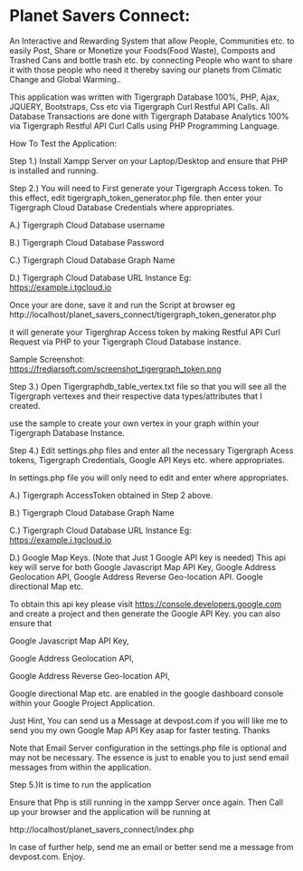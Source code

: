 # Planet Savers Connect:

An Interactive and Rewarding System that allow People, Communities etc. to easily Post, Share or Monetize your Foods(Food Waste), Composts and Trashed Cans 
and bottle trash etc. by connecting People who want to share it with those people who need it thereby saving our planets from Climatic Change and Global Warming..


This application was written with Tigergraph Database 100%, PHP, Ajax, JQUERY, Bootstraps, Css etc via Tigergraph Curl Restful API Calls.
All Database Transactions are done with Tigergraph Database Analytics 100% via Tigergraph Restful API Curl Calls using PHP Programming Language.



How To Test the Application:

Step 1.) Install Xampp Server on your Laptop/Desktop and ensure that PHP is installed and running.

Step 2.) You will need to First generate your Tigergraph Access token.  To this effect, edit tigergraph_token_generator.php file.
then enter your Tigergraph Cloud Database Credentials where appropriates.

A.) Tigergraph Cloud Database username

B.) Tigergraph Cloud Database Password

C.) Tigergraph Cloud Database Graph Name

D.) Tigergraph Cloud Database URL Instance  Eg: https://example.i.tgcloud.io

Once your are done, save it and run the Script at browser eg http://localhost/planet_savers_connect/tigergraph_token_generator.php

 it will generate your Tigerghrap Access token by making Restful API Curl Request via PHP to your Tigergraph Cloud Database instance.
 
 Sample Screenshot:   https://fredjarsoft.com/screenshot_tigergraph_token.png



Step 3.) Open Tigergraphdb_table_vertex.txt file so that you will see all the Tigergraph vertexes and their respective data types/attributes that I created.

use the sample to create your own vertex in your graph within your Tigergraph Database Instance.


Step 4.) Edit settings.php files and enter all the necessary  Tigergraph Acess tokens, Tigergraph Credentials, Google API Keys etc. where appropriates.

In settings.php file you will only need to edit and enter where appropriates.

A.) Tigergraph AccessToken obtained in Step 2 above.

B.) Tigergraph Cloud Database Graph Name

C.) Tigergraph Cloud Database URL Instance  Eg: https://example.i.tgcloud.io

D.) Google Map Keys. (Note that Just 1 Google API key is needed) This api key will serve for both Google Javascript Map API Key, 
Google Address Geolocation API, Google Address Reverse Geo-location API. Google directional Map etc.

To obtain this api key please visit https://console.developers.google.com
and create a project and then generate the Google API Key. you can also ensure that 

Google Javascript Map API Key, 

Google Address Geolocation API,

Google Address Reverse Geo-location API, 

Google directional Map etc. are enabled in the google dashboard console within your Google Project Application.


Just Hint, You can send us a Message at devpost.com if you will like me to send you my own Google Map API Key asap for faster testing.  Thanks



Note that Email Server configuration in the settings.php file is optional and may not be necessary. 
The essence is just to enable you to just send email messages from within the application.


Step 5.)It is time to run the application

Ensure that Php is still running in the xampp Server once again. Then Call up your browser and the application will be running at 

http://localhost/planet_savers_connect/index.php


In case of further help, send me an email or better send me a message from devpost.com.   Enjoy.
